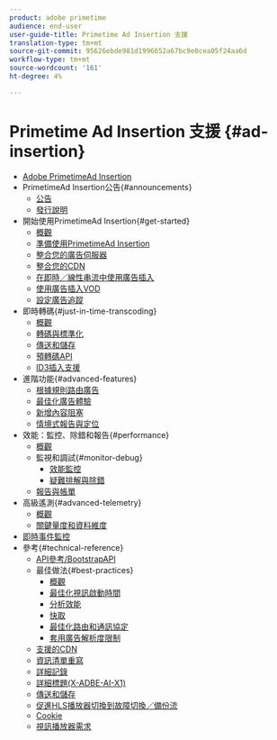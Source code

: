 ```yaml
---
product: adobe primetime
audience: end-user
user-guide-title: Primetime Ad Insertion 支援
translation-type: tm+mt
source-git-commit: 95626ebde981d1996652a67bc9e0cea05f24aa6d
workflow-type: tm+mt
source-wordcount: '161'
ht-degree: 4%

---
```



# Primetime Ad Insertion 支援 {#ad-insertion}

+ [Adobe PrimetimeAd Insertion](home.md)
+ PrimetimeAd Insertion公告{#announcements}
   + [公告](announcements/overview.md)
   + [發行說明](/help/release-notes/ptai-21x-release-notes.md)
+ 開始使用PrimetimeAd Insertion{#get-started}
   + [概觀](getting-started/get-started-overview.md)
   + [準備使用PrimetimeAd Insertion](getting-started/setup-ptai.md)
   + [整合您的廣告伺服器](getting-started/integrate-ad-server.md)
   + [整合您的CDN](getting-started/integrate-cdn.md)
   + [在即時／線性串流中使用廣告插入](getting-started/ad-insertion-live-linear-stream.md)
   + [使用廣告插入VOD](getting-started/ad-insertion-vod.md)
   + [設定廣告追蹤](getting-started/set-up-ad-tracking.md)
+ 即時轉碼{#just-in-time-transcoding}
   + [概觀](just-in-time-transcoding/jit-transcoding-overview.md)
   + [轉碼與標準化](just-in-time-transcoding/transcoding-and-normalization.md)
   + [傳送和儲存](just-in-time-transcoding/delivery-and-storage.md)
   + [預轉碼API](just-in-time-transcoding/pre-transcoding-api.md)
   + [ID3插入支援](just-in-time-transcoding/id3-injection-support.md)
+ 進階功能{#advanced-features}
   + [根據規則路由廣告](advanced-features/route-ads-based-on-rules.md)
   + [最佳化廣告體驗](advanced-features/optimize-ad-experiences.md)
   + [新增內容阻塞](advanced-features/add-content-bumpers.md)
   + [情境式報告與定位](advanced-features/contextual-reporting-and-targeting.md)
+ 效能：監控、除錯和報告{#performance}
   + [概觀](performance-monitoring-debugging-reporting/performance-overview.md)
   + 監視和調試{#monitor-debug}
      + [效能監控](performance-monitoring-debugging-reporting/performance-monitoring.md)
      + [疑難排解與除錯](performance-monitoring-debugging-reporting/troubleshoot-and-debug.md)
   + [報告與帳單](performance-monitoring-debugging-reporting/reporting-and-billing.md)
+ 高級遙測{#advanced-telemetry}
   + [概觀](advanced-telemetry/advanced-telemetry-overview.md)
   + [關鍵量度和資料維度](advanced-telemetry/key-metrics.md)
+ [即時事件監控](live-event-monitoring.md)
+ 參考{#technical-reference}
   + [API參考/BootstrapAPI](technical-reference/bootstrap-api.md)
   + 最佳做法{#best-practices}
      + [概觀](best-practices/best-practices-overview.md)
      + [最佳化視訊啟動時間](best-practices/optimize-video-startup-time.md)
      + [分析效能](best-practices/analyze-performance.md)
      + [快取](best-practices/caching.md)
      + [最佳化路由和通訊協定](best-practices/optimize-routes-protocols.md)
      + [套用廣告解析度限制](best-practices/apply-ad-resolution-constraints.md)
   + [支援的CDN](technical-reference/supported-cdns.md)
   + [資訊清單重寫](technical-reference/manifest-rewriting.md)
   + [詳細記錄](performance-monitoring-debugging-reporting/verbose-logging.md)
   + [詳細標題(X-ADBE-AI-X1)](performance-monitoring-debugging-reporting/debugging-headers.md)
   + [傳送和儲存](/help/primetime-ad-insertion/just-in-time-transcoding/delivery-and-storage.md)
   + [促進HLS播放器切換到故障切換／備份流](technical-reference/hls-switching-to-failover.md)
   + [Cookie](technical-reference/cookies.md)
   + [視訊播放器需求](technical-reference/video-player-requirements.md)